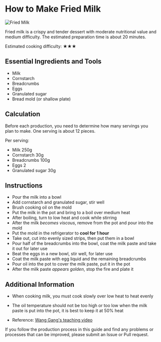 # How to Make Fried Milk

![Fried Milk](炸鲜奶.jpg)

Fried milk is a crispy and tender dessert with moderate nutritional value and medium difficulty. The estimated preparation time is about 20 minutes.

Estimated cooking difficulty: ★★★

## Essential Ingredients and Tools

- Milk
- Cornstarch
- Breadcrumbs
- Eggs
- Granulated sugar
- Bread mold (or shallow plate)

## Calculation

Before each production, you need to determine how many servings you plan to make. One serving is about 12 pieces.

Per serving:

- Milk 250g
- Cornstarch 30g
- Breadcrumbs 100g
- Eggs 2
- Granulated sugar 30g

## Instructions

- Pour the milk into a bowl
- Add cornstarch and granulated sugar, stir well
- Brush cooking oil on the mold
- Put the milk in the pot and bring to a boil over medium heat
- After boiling, turn to low heat and cook while stirring
- After the milk *becomes viscous*, remove from the pot and pour into the mold
- Put the mold in the refrigerator to **cool for 1 hour**
- Take out, cut into evenly sized strips, then put them in a bowl
- Pour half of the breadcrumbs into the bowl, coat the milk paste and take it out for later use
- Beat the eggs in a new bowl, stir well, for later use
- Coat the milk paste with egg liquid and the remaining breadcrumbs
- Pour oil into the pot to cover the milk paste, put it in the pot
- After the milk paste *appears golden*, stop the fire and plate it

## Additional Information

- When cooking milk, you must cook slowly over low heat to heat evenly
- The oil temperature should not be too high or too low when the milk paste is put into the pot, it is best to keep it at 50% heat

- Reference: [Wang Gang's teaching video](https://www.bilibili.com/video/BV1U7411E7LH/)

If you follow the production process in this guide and find any problems or processes that can be improved, please submit an Issue or Pull request.
